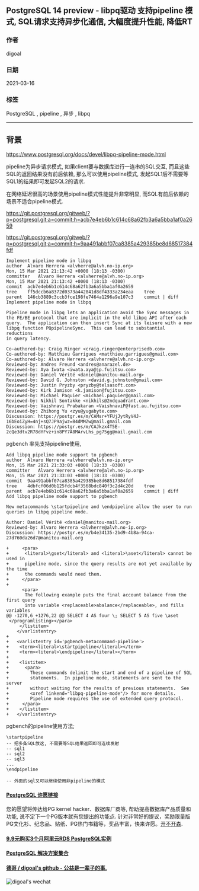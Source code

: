 ## PostgreSQL 14 preview - libpq驱动 支持pipeline 模式, SQL请求支持异步化通信, 大幅度提升性能, 降低RT   
      
### 作者      
digoal      
      
### 日期      
2021-03-16      
      
### 标签      
PostgreSQL , pipeline , 异步 , libpq   
      
----      
      
## 背景      
https://www.postgresql.org/docs/devel/libpq-pipeline-mode.html  
  
pipeline为异步请求模式, 如果client要与数据库进行一连串的SQL交互, 而且这些SQL的返回结果没有前后依赖, 那么可以使用pipeline模式, 发起SQL1后不需要等SQL1的结果即可发起SQL2的请求.   
  
在网络延迟很高的场景使用pipeline模式性能提升非常明显, 而SQL有前后依赖的场景不适合pipeline模式.  
  
https://git.postgresql.org/gitweb/?p=postgresql.git;a=commit;h=acb7e4eb6b1c614c68a62fb3a6a5bba1af0a2659  
  
https://git.postgresql.org/gitweb/?p=postgresql.git;a=commit;h=9aa491abbf07ca8385a429385be8d68517384fdf  
  
```  
Implement pipeline mode in libpq  
author	Alvaro Herrera <alvherre@alvh.no-ip.org>	  
Mon, 15 Mar 2021 21:13:42 +0000 (18:13 -0300)  
committer	Alvaro Herrera <alvherre@alvh.no-ip.org>	  
Mon, 15 Mar 2021 21:13:42 +0000 (18:13 -0300)  
commit	acb7e4eb6b1c614c68a62fb3a6a5bba1af0a2659  
tree	ff5dccb6a8372d0373a442841d8df4333a234eaa	tree  
parent	146cb3889c3ccb3fce198fe7464a1296a9e107c3	commit | diff  
Implement pipeline mode in libpq  
  
Pipeline mode in libpq lets an application avoid the Sync messages in  
the FE/BE protocol that are implicit in the old libpq API after each  
query.  The application can then insert Sync at its leisure with a new  
libpq function PQpipelineSync.  This can lead to substantial reductions  
in query latency.  
  
Co-authored-by: Craig Ringer <craig.ringer@enterprisedb.com>  
Co-authored-by: Matthieu Garrigues <matthieu.garrigues@gmail.com>  
Co-authored-by: Álvaro Herrera <alvherre@alvh.no-ip.org>  
Reviewed-by: Andres Freund <andres@anarazel.de>  
Reviewed-by: Aya Iwata <iwata.aya@jp.fujitsu.com>  
Reviewed-by: Daniel Vérité <daniel@manitou-mail.org>  
Reviewed-by: David G. Johnston <david.g.johnston@gmail.com>  
Reviewed-by: Justin Pryzby <pryzby@telsasoft.com>  
Reviewed-by: Kirk Jamison <k.jamison@fujitsu.com>  
Reviewed-by: Michael Paquier <michael.paquier@gmail.com>  
Reviewed-by: Nikhil Sontakke <nikhils@2ndquadrant.com>  
Reviewed-by: Vaishnavi Prabakaran <VaishnaviP@fast.au.fujitsu.com>  
Reviewed-by: Zhihong Yu <zyu@yugabyte.com>  
Discussion: https://postgr.es/m/CAMsr+YFUjJytRyV4J-16bEoiZyH=4nj+sQ7JP9ajwz=B4dMMZw@mail.gmail.com  
Discussion: https://postgr.es/m/CAJkzx4T5E-2cQe3dtv2R78dYFvz+in8PY7A8MArvLhs_pg75gg@mail.gmail.com  
```  
    
pgbench 率先支持pipeline使用,   
  
```  
Add libpq pipeline mode support to pgbench  
author	Alvaro Herrera <alvherre@alvh.no-ip.org>	  
Mon, 15 Mar 2021 21:33:03 +0000 (18:33 -0300)  
committer	Alvaro Herrera <alvherre@alvh.no-ip.org>	  
Mon, 15 Mar 2021 21:33:03 +0000 (18:33 -0300)  
commit	9aa491abbf07ca8385a429385be8d68517384fdf  
tree	4dbfcf06d0b125fdcb4f3568bdc840f3c2d4c20d	tree  
parent	acb7e4eb6b1c614c68a62fb3a6a5bba1af0a2659	commit | diff  
Add libpq pipeline mode support to pgbench  
  
New metacommands \startpipeline and \endpipeline allow the user to run  
queries in libpq pipeline mode.  
  
Author: Daniel Vérité <daniel@manitou-mail.org>  
Reviewed-by: Álvaro Herrera <alvherre@alvh.no-ip.org>  
Discussion: https://postgr.es/m/b4e34135-2bd9-4b8a-94ca-27d760da26d7@manitou-mail.org  
```  
  
```  
+     <para>  
+      <literal>\gset</literal> and <literal>\aset</literal> cannot be used in  
+      pipeline mode, since the query results are not yet available by the time  
+      the commands would need them.  
+     </para>  
+  
      <para>  
       The following example puts the final account balance from the first query  
       into variable <replaceable>abalance</replaceable>, and fills variables  
@@ -1270,6 +1276,22 @@ SELECT 4 AS four \; SELECT 5 AS five \aset  
 </programlisting></para>  
     </listitem>  
    </varlistentry>  
+  
+   <varlistentry id='pgbench-metacommand-pipeline'>  
+    <term><literal>\startpipeline</literal></term>  
+    <term><literal>\endpipeline</literal></term>  
+  
+    <listitem>  
+      <para>  
+        These commands delimit the start and end of a pipeline of SQL  
+        statements.  In pipeline mode, statements are sent to the server  
+        without waiting for the results of previous statements.  See  
+        <xref linkend="libpq-pipeline-mode"/> for more details.  
+        Pipeline mode requires the use of extended query protocol.  
+     </para>  
+    </listitem>  
+   </varlistentry>  
```  
  
pgbench的pipeline使用方法;  
  
```  
\startpipeline  
-- 把多条SQL放这, 不需要等SQL结果返回即可连续发射  
-- sql1  
-- sql2  
-- sql3  
...  
\endpipeline  
  
-- 外面的sql又可以继续使用非pipeline的模式  
```  
  
  
#### [PostgreSQL 许愿链接](https://github.com/digoal/blog/issues/76 "269ac3d1c492e938c0191101c7238216")
您的愿望将传达给PG kernel hacker、数据库厂商等, 帮助提高数据库产品质量和功能, 说不定下一个PG版本就有您提出的功能点. 针对非常好的提议，奖励限量版PG文化衫、纪念品、贴纸、PG热门书籍等，奖品丰富，快来许愿。[开不开森](https://github.com/digoal/blog/issues/76 "269ac3d1c492e938c0191101c7238216").  
  
  
#### [9.9元购买3个月阿里云RDS PostgreSQL实例](https://www.aliyun.com/database/postgresqlactivity "57258f76c37864c6e6d23383d05714ea")
  
  
#### [PostgreSQL 解决方案集合](https://yq.aliyun.com/topic/118 "40cff096e9ed7122c512b35d8561d9c8")
  
  
#### [德哥 / digoal's github - 公益是一辈子的事.](https://github.com/digoal/blog/blob/master/README.md "22709685feb7cab07d30f30387f0a9ae")
  
  
![digoal's wechat](../pic/digoal_weixin.jpg "f7ad92eeba24523fd47a6e1a0e691b59")
  

